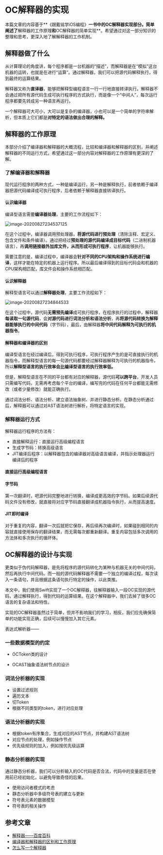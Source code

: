 # OC解释器的实现

本篇文章的内容基于**《跟戴铭学iOS编程》**一书中的OC解释器实现部分。简单阐述了**解释器的工作原理**和**OC解释器的简单实现**。希望通过对这一部分知识的整理和思考，更深入地了解解释器的工作机制。

## 解释器做了什么

从计算理论的角度讲，每个程序都是一台机器的“描述”，而解释器是在“模拟”这台机器的运转，也就是在进行“运算”。通过解释器，我们可以把源代码解释执行，得到最终的运算结果。

解释器又称为**直译器**，能够把解释型编程语言一行一行地直接转译执行。解释器不会通过把所有源代码生成可执行程序的方式执行，而是像一个“中间人”，每次运行程序都要先转成另一种语言再运行。

一个解释器可大可小，大可以是复杂的编译器，小也可以是一个简单的字符串解析，但本质上它们都是**对特定的语法做出合理的解释。**

## 解释器的工作原理

本部分介绍了编译器和解释器的大概流程，比较和编译器和解释器的区别，并阐述解释器的不同运行方式，希望通过这一部分内容对解释器的工作原理有更深的了解。

### 了解编译器和解释器

现代运行程序的两种方式，一种是编译运行，另一种是解释执行，前者依赖于编译器把源代码编译成可执行程序，后者依赖于解释器直接转译执行。

#### 认识编译器

编译型语言需要**编译器处理**，主要的工作流程如下：

![image-20200827234537125](https://tva1.sinaimg.cn/large/007S8ZIlgy1gi5svto5vuj312c08imxs.jpg)

在这个过程中，编译器调用预处理器，**将源代码进行预处理**（清除注释、宏定义、包含文件和条件编译）。通过把经过**预处理的源代码编译成目标代码**（二进制机器语言），再**调用链接器外加库文件，从而形成可执行程序**，让机器能够执行。

需要注意的是，编译过程中，编译器会**针对不同的CPU架构和操作系统进行编译**，这样才能在特定的机器上运行程序。所以最后编译得到的目标代码会和机器的CPU架构相匹配，库文件会和操作系统相匹配。

#### 认识解释器

解释型语言可以通过**解释器处理**，主要工作流程如下：

![image-20200827234844533](https://tva1.sinaimg.cn/large/007S8ZIlgy1gi5syxgr0uj30fk07o3yn.jpg)

在这个过程中，源代码**无需预先编译**成可执行程序，在程序执行的过程中，解释器**每读取一句源代码**，会**对源代码进行词法分析和语法分析**，再**将源代码转换为解释器能够执行的中间代码**（字节码），最后，由解释器**将中间代码解释为可执行的机器指令**。

#### 解释器和编译器的区别

编译型语言在经过编译后，得到可执行程序，可执行程序产生的是可直接执行的机器指令，而解释型语言的每一句源代码都要经过解释器解释为可执行的机器指令，所以**解释型语言的执行效率会比编译型语言的执行效率低。**

但是，解释型语言在不同的平台都有对应的解释器，源代码**可以跨平台**，开发人员只需编写代码，无需再考虑每个平台的编译，编写完的代码在任何平台都能无需修改（或者少量修改）就能正确执行。

通过词法分析、语法分析、建立语法抽象树、并进行静态分析。在静态分析通过后，解释器可以通过对AST语法树进行解析，将特定语言的实现。

### 解释器运行方式

解释器运行程序的方法有：

* 直接解释运行：直接运行高级编程语言
* 生成字节码：转换高级语言
* JIT编译后程序：以解释器包含的编译器对高级语言编译，并指示处理器运行编译后的程序

#### 直接运行高级编程语言



#### 

#### 字节码

第一次翻译时，吧源代码完整地进行转换，编译成更高效的字节码。如果后续源代码文件没有修改，就直接将对应字节码直接翻译成机器指令执行，从而提高速度。

#### JIT即时编译

对于重复的内容，翻译一次后就把它保存，再后续再次编译时，如果碰到相同的内容就直接使用保存的翻译结果，而无需每次都重新翻译。重复内容包括多次调用的方法体和多次执行的循环体。

## OC解释器的设计与实现

更类似于伪代码解释器，是先将程序的源代码转化为某种与机器无关的中间代码，然后再执行中间代码。而一般的源代码解释器不需要一个独立的编译过程，每次读入一条语句，并且根据这条语句执行特定的操作，以此类推。

本文中，我们使用Swift实现了一个OC解释器，往解释器输入一段OC实现的源代码，通过解释执行，得到代码的运算结果。在这个解释器中，我们去掉了很多OC语言的复杂语法和特性。

实现的OC解释器虽然过于简单，但并不影响我们的学习，相反，我们应先确保简单的功能实现正确，后续可以慢慢加入其它元素。

表达式解析器——

### 一些数据模型的约定

* OCToken类的设计

* OCAST抽象语法树节点的设计

### 词法分析器的实现

* 设置过滤规则
* 遍历文本
* 切Token
* 根据不同类型的token，进行对应处理

### 语法分析器的实现

* 根据token有序集合，生成对应的AST节点，并构建AST语法树
* 对应节点的处理，例如操作节点
* 优先级规则的加入，例如按优先级运算

### 静态分析器的实现

通过静态分析器，我们可以分析输入的OC代码是否合法，代码中的变量是否在使用前已经初始化，以避免导致奇怪的后果。

* 使用访问者模式的考虑
* 静态分析器中多级符号表的建立与更新
* 符号表元素的数据模型
* 符号表的相关操作

## 参考文章

* [解释器——百度百科]([https://baike.baidu.com/item/%E8%A7%A3%E9%87%8A%E5%99%A8/10418965?fr=aladdin](https://baike.baidu.com/item/解释器/10418965?fr=aladdin))
* [编译器和解释器的区别和工作原理](http://www.opython.com/1355.html)
* [怎么写一个解释器](http://www.yinwang.org/blog-cn/2012/08/01/interpreter)